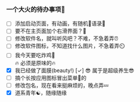 ### 一个大火的待办事项🚀  
- [ ] 添加启动页面，有动画，有随机📘语录📖
- [ ] 要不在主页面加个右滑界面？🤔
- [ ] 修改软件名，就叫听风吧？不难，不急着弄⏰
- [ ] 修改软件图标，不知道找什么图片，不急着弄⏲️
- [ ] 我今天要吃炸鸡🍗  
    🔥 必须是原味的🔥  
- [x] 我已经做了面膜(beauty!)  [✓]
    😎 属于是超级养生😎
- [ ] 搞个长按应用图标冒出菜单📑的
- [ ] 修改包名，现在看来挺麻烦的，晚点弄💤
- [x] 道系青年☯️，随缘随缘
